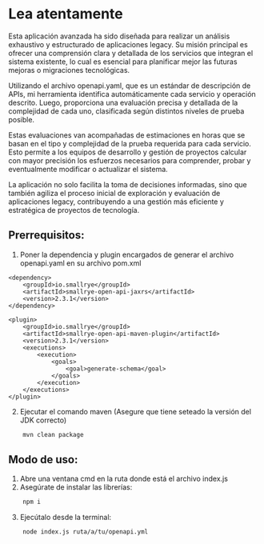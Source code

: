 # Lea atentamente

Esta aplicación avanzada ha sido diseñada para realizar un análisis exhaustivo y estructurado de aplicaciones legacy. Su misión principal es ofrecer una comprensión clara y detallada de los servicios que integran el sistema existente, lo cual es esencial para planificar mejor las futuras mejoras o migraciones tecnológicas.

Utilizando el archivo openapi.yaml, que es un estándar de descripción de APIs, mi herramienta identifica automáticamente cada servicio y operación descrito. Luego, proporciona una evaluación precisa y detallada de la complejidad de cada uno, clasificada según distintos niveles de prueba posible.

Estas evaluaciones van acompañadas de estimaciones en horas que se basan en el tipo y complejidad de la prueba requerida para cada servicio. Esto permite a los equipos de desarrollo y gestión de proyectos calcular con mayor precisión los esfuerzos necesarios para comprender, probar y eventualmente modificar o actualizar el sistema.

La aplicación no solo facilita la toma de decisiones informadas, sino que también agiliza el proceso inicial de exploración y evaluación de aplicaciones legacy, contribuyendo a una gestión más eficiente y estratégica de proyectos de tecnología.

## Prerrequisitos:

1. Poner la dependencia y plugin encargados de generar el  archivo openapi.yaml en su archivo pom.xml
   
```maven
<dependency>
	<groupId>io.smallrye</groupId>
	<artifactId>smallrye-open-api-jaxrs</artifactId>
	<version>2.3.1</version> 
</dependency>
```
   
```maven 
<plugin>
	<groupId>io.smallrye</groupId>
	<artifactId>smallrye-open-api-maven-plugin</artifactId>
	<version>2.3.1</version> 
	<executions>
		<execution>
			<goals>
				<goal>generate-schema</goal>
			</goals>
		</execution>
	</executions>
</plugin>
```
2. Ejecutar el comando maven   (Asegure que tiene seteado la versión del JDK correcto)

```bash
    mvn clean package
```	


## Modo de uso:

1. Abre una ventana cmd en la ruta donde está el archivo index.js 
2. Asegúrate de instalar las librerías:

```bash
    npm i
```	

3. Ejecútalo desde la terminal:

```bash
    node index.js ruta/a/tu/openapi.yml
```	
